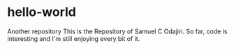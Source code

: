 # hello-world
Another repository
This is the Repository of Samuel C Odajiri.
So far, code is interesting and I'm still enjoying every bit of it.

